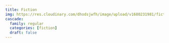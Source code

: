 ```yaml
---
title: Fiction
img: https://res.cloudinary.com/dhodsjwfh/image/upload/v1680231981/fiction_xvp24m.jpg
cascade:
  family: regular
  categories: [fiction]
  draft: false
---
```

